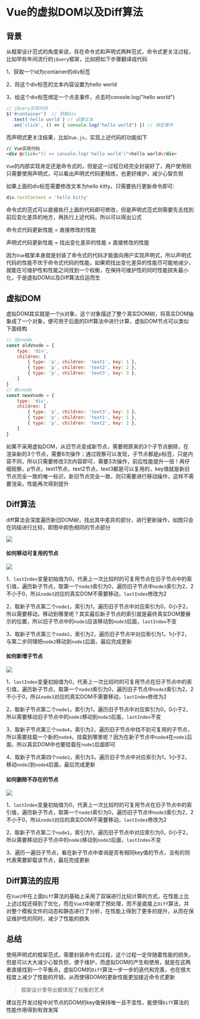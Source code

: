 # Vue的虚拟DOM以及Diff算法

## 背景

从框架设计范式的角度来说，存在命令式和声明式两种范式，命令式更关注过程，比如早些年间流行的`jQuery`框架，比如把如下步骤翻译成代码

1、获取一个id为container的div标签

2、将这个div标签的文本内容设置为hello world

3、给这个div标签绑定一个点击事件，点击时console.log("hello world")

```js
// jQuery实现代码
$('#container')  // 获取div
  .text('hello world') // 设置文本
  .on('click', () => { console.log("hello world") }) // 绑定事件
```

而声明式更关注结果，比如`Vue.js`，实现上述代码的功能如下

```html
// Vue实现代码
<div @click="() => console.log('hello world')">hello world</div>
```

`Vue`的内部实现肯定还是命令式的，但是这一过程已经完全封装好了，用户使用则只需要使用声明式，可以看出声明式代码更精炼，也更好维护，减少心智负担

如果上面的div标签需要修改文本为hello kitty，只需要执行更新命令即可:

```js
div.textContent = 'hello kitty'
```

命令式的范式可以直接执行上面的代码即可修改，但是声明式范式则需要先去找到前后变化差异的地方，再执行上述代码，所以可以得出公式

命令式代码更新性能 = 直接修改的性能

声明式代码更新性能 = 找出变化差异的性能 + 直接修改的性能

因为`Vue`框架本身就是封装了命令式的代码才能面向用户实现声明式，所以声明式代码的性能不优于命令式代码的性能，如果把找出变化差异的性能尽可能地减少，就能在可维护性和性能之间找到一个权衡，在保持可维护性的同时性能损失最小化，于是虚拟DOM以及Diff算法应运而生

## 虚拟DOM

虚拟DOM其实就是一个js对象，这个对象描述了整个真实DOM树，将真实DOM抽象成了一个对象，便可用于后面的Diff算法中进行计算，虚拟DOM节点可以类似下面结构

```js
// 旧vnode
const oldVnode = {
    type: 'div',
    children: [
        { type: 'p', children: 'text1', key: 1 },
        { type: 'p', children: 'text2', key: 2 },
        { type: 'p', children: 'text3', key: 3 },
    ]
}
// 新vnode
const newVnode = {
    type: 'div',
    children: [
        { type: 'p', children: 'text3', key: 3 },
        { type: 'p', children: 'text1', key: 1 },
        { type: 'p', children: 'text2', key: 2 },
    ]
}
```

如果不采用虚拟DOM，从旧节点变成新节点，需要把原来的3个子节点删除，在渲染新的3个节点，需要6次操作；通过观察可以发现，子节点都是p标签，只是内容不同，所以只需要修改3次内容即可，需要3次操作，前后性能提升一倍！再仔细观察，p节点，text1节点，text2节点，text3都是可以复用的，key值就是新旧节点完全一致的唯一标识，新旧节点完全一致，则只需要进行移动操作，这样不需要渲染，性能再次得到提升

## Diff算法

diff算法会深度遍历新旧DOM树，找出其中差异的部分，进行更新操作，如图只会在同级进行比较，即图中颜色相同的节点部分

![](../../VirtualDOM&Diff/1.png)

#### 如何移动可复用的节点

![](../../VirtualDOM&Diff/move.png)

1、`lastIndex`变量初始值为0，代表上一次比较时的可复用节点在旧子节点中的索引值，遍历新子节点，取第一个`node3`索引为0，遍历旧子节点中`node3`索引为2，2不小于0，所以`node3`对应的真实DOM不需要移动，`lastIndex`修改为2

2、取新子节点第二个`node1`，索引为1，遍历旧子节点中对应索引为0，0小于2，所以需要移动，移动到哪里呢？其实最后新子节点的索引就是最终真实DOM要展示的位置，所以旧子节点中的`node1`应该移动到`node3`后面，`lastIndex`不变

3、取新子节点第三个`node2`，索引为2，遍历旧子节点中对应索引为1，1小于2，与第二步同理把`node2`移动到`node1`后面，最后完成更新

#### 如何新增子节点

![](../../VirtualDOM&Diff/add.png)

1、`lastIndex`变量初始值为0，代表上一次比较时的可复用节点在旧子节点中的索引值，遍历新子节点，取第一个`node3`索引为0，遍历旧子节点中`node3`索引为2，2不小于0，所以`node3`对应的真实DOM不需要移动，`lastIndex`修改为2

2、取新子节点第二个`node1`，索引为1，遍历旧子节点中对应索引为0，0小于2，所以需要移动旧子节点中的`node1`移动到`node3`后面，`lastIndex`不变

3、取新子节点第三个`node4`，索引为2，遍历旧子节点中找不到可复用的子节点，所以需要挂载一个新的`node4`，挂载到哪里呢？因为在新子节点中`node4`在`node1`后面，所以真实DOM中也要挂载在`node1`后面即可

4、取新子节点第四个`node2`，索引为3，遍历旧子节点中对应索引为1，1小于2，移动`node2`到`node4`后面，最后完成更新

#### 如何删除不存在的节点

![](../../VirtualDOM&Diff/delete.png)

1、`lastIndex`变量初始值为0，代表上一次比较时的可复用节点在旧子节点中的索引值，遍历新子节点，取第一个`node3`索引为0，遍历旧子节点中`node3`索引为2，2不小于0，所以`node3`对应的真实DOM不需要移动，`lastIndex`修改为2

2、取新子节点第二个`node1`，索引为1，遍历旧子节点中对应索引为0，0小于2，所以需要移动旧子节点中的`node1`移动到`node3`后面，`lastIndex`不变

3、遍历一遍旧子节点，看在新子节点中查询是否有相同key值的节点，没有的则代表需要卸载该节点，最后完成更新

## Diff算法的应用

在`Vue2`中在上面`Diff`算法的基础上采用了双端进行比较计算的方式，在性能上比上述过程还得到了优化，而在`Vue3`中新增了预处理，而不是直接上`Diff`算法，并对整个模板文件的动态和静态进行了分析，在性能上得到了更多的提升，从而在保证维护性的同时，减少了性能的损失

## 总结

使用声明式的框架范式，需要封装命令式过程，这个过程一定伴随着性能的损失，但是可以大大减少心智负担，便于维护，而虚拟DOM的产生和使用，就是在这两者直接找到一个平衡点，虚拟DOM的`Diff`算法一步一步的迭代和完善，也在很大程度上减少了性能的开销，从而使得DOM的更新性能更加接近命令式更新

> 框架设计里导出都体现了权衡的艺术

建议在开发过程中对节点的DOM的key值保持唯一且不变性，能使得`Diff`算法的性能作用得到有效发挥